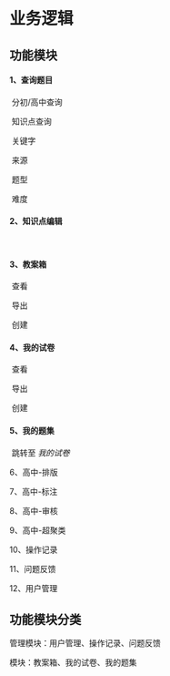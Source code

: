 # 业务逻辑

## 功能模块

#### 1、查询题目

​	分初/高中查询

​	知识点查询

​	关键字

​	来源

​	题型

​	难度



#### 2、知识点编辑

​	

#### 3、教案箱

​	查看

​	导出

​	创建

#### 4、我的试卷

​	查看

​	导出

​	创建

#### 5、我的题集

​	跳转至 <em>我的试卷</em>







6、高中-排版

7、高中-标注

8、高中-审核

9、高中-超聚类

10、操作记录

11、问题反馈

12、用户管理

## 功能模块分类

管理模块：用户管理、操作记录、问题反馈

模块：教案箱、我的试卷、我的题集